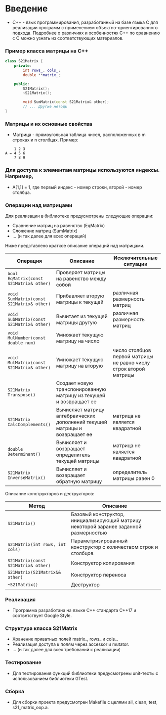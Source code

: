 # Введение

- C++ - язык программирования, разработанный на базе языка C для реализации программ с применением объектно-ориентированного подхода. Подробнее о различиях и особенностях C++ по сравнению с C можно узнать из соответствующих материалов.

### Пример класса матрицы на C++

```cpp
class S21Matrix { 
    private: 
        int rows_, cols_;         
        double **matrix_;         

    public: 
        S21Matrix();              
        ~S21Matrix();             

        void SumMatrix(const S21Matrix& other);  
        // ... Другие методы 
}
```

### Матрицы и их основные свойства
- Матрица - прямоугольная таблица чисел, расположенных в m строках и n столбцах. Пример:


```
    1 2 3
A = 4 5 6
    7 8 9
```

### Для доступа к элементам матрицы используются индексы. Например, 

- A[1,1] = 1, где первый индекс - номер строки, второй - номер столбца.



### Операции над матрицами
Для реализации в библиотеке предусмотрены следующие операции:

- Сравнение матриц на равенство (EqMatrix)
- Сложение матриц (SumMatrix)
- ... (и так далее для всех операций)

Ниже представлено краткое описание операций над матрицами. 

| Операция    | Описание   | Исключительные ситуации |
| ----------- | ----------- | ----------- |
| `bool EqMatrix(const S21Matrix& other)` | Проверяет матрицы на равенство между собой |  |
| `void SumMatrix(const S21Matrix& other)` | Прибавляет вторую матрицы к текущей | различная размерность матриц |
| `void SubMatrix(const S21Matrix& other)` | Вычитает из текущей матрицы другую | различная размерность матриц |
| `void MulNumber(const double num)` | Умножает текущую матрицу на число |  |
| `void MulMatrix(const S21Matrix& other)` | Умножает текущую матрицу на вторую | число столбцов первой матрицы не равно числу строк второй матрицы |
| `S21Matrix Transpose()` | Создает новую транспонированную матрицу из текущей и возвращает ее |  |
| `S21Matrix CalcComplements()` | Вычисляет матрицу алгебраических дополнений текущей матрицы и возвращает ее | матрица не является квадратной |
| `double Determinant()` | Вычисляет и возвращает определитель текущей матрицы | матрица не является квадратной |
| `S21Matrix InverseMatrix()` | Вычисляет и возвращает обратную матрицу | определитель матрицы равен 0 |

Описание конструкторов и деструкторов:

| Метод    | Описание   |
| ----------- | ----------- |
| `S21Matrix()` | Базовый конструктор, инициализирующий матрицу некоторой заранее заданной размерностью |  
| `S21Matrix(int rows, int cols)` | Параметризированный конструктор с количеством строк и столбцов | 
| `S21Matrix(const S21Matrix& other)` | Конструктор копирования |
| `S21Matrix(S21Matrix&& other)` | Конструктор переноса |
| `~S21Matrix()` | Деструктор |

### Реализация
- Программа разработана на языке C++ стандарта C++17 и  соответствует Google Style.

### Структура класса S21Matrix
- Хранение приватных полей matrix_, rows_ и cols_.
- Реализация доступа к полям через accessor и mutator.
- ... (и так далее для всех требований к реализации)

### Тестирование
- Для тестирования функций библиотеки предусмотрены unit-тесты с использованием библиотеки GTest.

### Сборка
- Для сборки проекта предусмотрен Makefile с целями all, clean, test, s21_matrix_oop.a.
